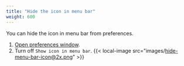 ```yaml
---
title: "Hide the icon in menu bar"
weight: 600
---
```


You can hide the icon in menu bar from preferences.

1.  [Open preferences window](../open-preferences-window/).
2.  Turn off `Show icon in menu bar`.
    {{< local-image src="images/hide-menu-bar-icon@2x.png" >}}
